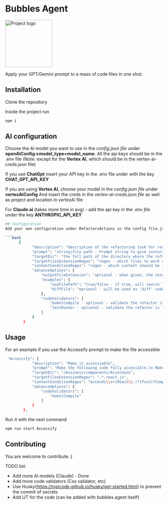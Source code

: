 # Bubbles Agent

<img src="images/logo.png" width="150px" height="150px" alt="Project logo"/>

Apply your GPT/Gemini prompt to a mass of code files in one shot.

## Installation
Clone the repository

Inside the project run
```bash
npm i
```

## AI configuration
Choose the AI model you want to use in the _config.json file_ under **openAiConfig->model_type+model_name**.
All the api keys should be in the .env file (Note: except for the **Vertex AI**, which should be in the vertex-ai-creds.json file)

If you use **ChatGpt** insert your API key in the .env file under with the key **CHAT_GPT_API_KEY**

If you are using **Vertex AI**, choose your model in the _config.json file_ under **vertexAiConfig**
And insert the creds in the _vertex-ai-creds.json file_ as well as project and location in _vertexAi_ file

For **Claude ai** (takes more time in avg) - add the api key in the _.env file_ under the key **ANTHROPIC_API_KEY**

```bash
## Configuration
Add your own configuration under RefactorsActions in the config file.json

```bash
      {
            "description": "description of the refactoring task for readability",
            "prompt": "string|file path - Prompt string to give insturctions for refactoring OR file path to a .txt file with long prompt.",
            "targetDir": "the full path of the directory where the refactoring should be done recursively",
            "targetFilesExtensionRegex": "regex - which files to work on, like '.*.test.js'",
            "contentConditionRegex": "regex - which content should be in the file in order to refactor, like '.*'. Another example: 'extends\\s+(React\\.)?(Pure)?Component\\s*{'",
            "advanceOptions": {
                "outputFileExtension": "optional - when given, the result of the refactoring will be saved to the same file name and given file extention, like test.js",
                "examples": {
                    "useFilePath": "true/false - if true, will search for {\"file_path\":\"/Path/of/file.js\"}",
                    "diffFile": "oprional - will be used as 'diff' code example"
                },
                "codeValidators": [
                    "babelCompile - optional - validate the refactor is compiled by JS babel",
                    "JestRunner - optional - validate the refactor is tested by Jest and the unit test is green"
                ]
            }
        }
```
## Usage

For an example if you use the Accessify prompt to make the file accessible
```bash
 "Accessify": {
            "description": "Make it accessiable",
            "prompt": "Make the following code fully accessible.\n Make sure to add the proper aria attributes and roles.\n Follow the WAI-ARIA best practices and WCAG 2 A and AA Checklist.",
            "targetDir": "/business/components/Accordion",
            "targetFilesExtensionRegex": ".*.react.js",
            "contentConditionRegex": "extends\\s+(React\\.)?(Pure)?Component\\s*{",
            "advanceOptions": {
                "codeValidators": [
                    "babelCompile"
                ]
            }
        },
```

Run it with the next command
```bash
npm run start Accessify
```


## Contributing


You are welcome to contribute :)

TODO list:
- Add more AI models (Claude) - Done
- Add more code validators (Css validator, etc)
- Use Husky(https://typicode.github.io/husky/get-started.html) to prevent the commit of secrets
- Add UT for the code (can be added with bubbles agent itself)